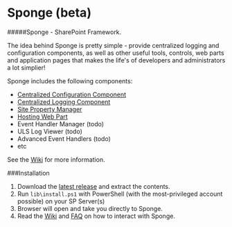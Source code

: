 Sponge (beta)
======

#####Sponge - SharePoint Framework.

The idea behind Sponge is pretty simple - provide centralized logging and configuration components, as well as other useful tools, controls, web parts and application pages that makes the life's of developers and administrators a lot simplier!

Sponge includes the following components:
- [Centralized Configuration Component](../../wiki/Configuration-Framework) 
- [Centralized Logging Component](../../wiki/Logging-Framework) 
- [Site Property Manager](../../wiki/Site-Property-Manager) 
- [Hosting Web Part](../../wiki/Hosting-Web-Part) 
- Event Handler Manager (todo)
- ULS Log Viewer (todo)
- Advanced Event Handlers (todo)
- etc

See the [Wiki](../../wiki/Home)  for more information.

###Installation

1.  Download the [latest release](../../releases) and extract the contents.
2.  Run `lib\install.ps1` with PowerShell (with the most-privileged account possible) on your SP Server(s)
3.  Browser will open and take you directly to Sponge.
4.  Read the [Wiki](../../wiki/Home) and [FAQ](../../wiki/FAQ) on how to interact with Sponge.
